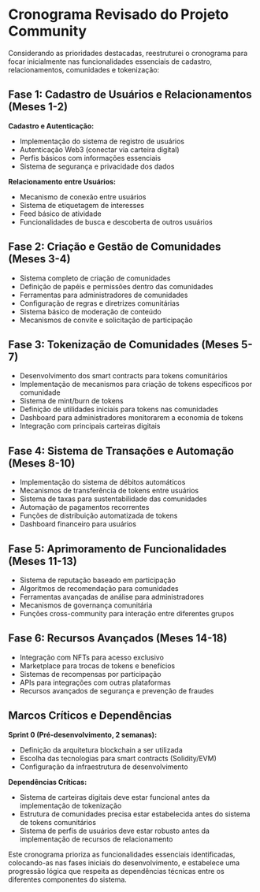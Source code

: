 # Cronograma Revisado do Projeto Community

Considerando as prioridades destacadas, reestruturei o cronograma para focar inicialmente nas funcionalidades essenciais de cadastro, relacionamentos, comunidades e tokenização:

## Fase 1: Cadastro de Usuários e Relacionamentos (Meses 1-2)

**Cadastro e Autenticação:**
- Implementação do sistema de registro de usuários
- Autenticação Web3 (conectar via carteira digital)
- Perfis básicos com informações essenciais
- Sistema de segurança e privacidade dos dados

**Relacionamento entre Usuários:**
- Mecanismo de conexão entre usuários
- Sistema de etiquetagem de interesses
- Feed básico de atividade
- Funcionalidades de busca e descoberta de outros usuários

## Fase 2: Criação e Gestão de Comunidades (Meses 3-4)

- Sistema completo de criação de comunidades
- Definição de papéis e permissões dentro das comunidades
- Ferramentas para administradores de comunidades
- Configuração de regras e diretrizes comunitárias
- Sistema básico de moderação de conteúdo
- Mecanismos de convite e solicitação de participação

## Fase 3: Tokenização de Comunidades (Meses 5-7)

- Desenvolvimento dos smart contracts para tokens comunitários
- Implementação de mecanismos para criação de tokens específicos por comunidade
- Sistema de mint/burn de tokens
- Definição de utilidades iniciais para tokens nas comunidades
- Dashboard para administradores monitorarem a economia de tokens
- Integração com principais carteiras digitais

## Fase 4: Sistema de Transações e Automação (Meses 8-10)

- Implementação do sistema de débitos automáticos
- Mecanismos de transferência de tokens entre usuários
- Sistema de taxas para sustentabilidade das comunidades
- Automação de pagamentos recorrentes
- Funções de distribuição automatizada de tokens
- Dashboard financeiro para usuários

## Fase 5: Aprimoramento de Funcionalidades (Meses 11-13)

- Sistema de reputação baseado em participação
- Algoritmos de recomendação para comunidades
- Ferramentas avançadas de análise para administradores
- Mecanismos de governança comunitária
- Funções cross-community para interação entre diferentes grupos

## Fase 6: Recursos Avançados (Meses 14-18)

- Integração com NFTs para acesso exclusivo
- Marketplace para trocas de tokens e benefícios
- Sistemas de recompensas por participação
- APIs para integrações com outras plataformas
- Recursos avançados de segurança e prevenção de fraudes

## Marcos Críticos e Dependências

**Sprint 0 (Pré-desenvolvimento, 2 semanas):**
- Definição da arquitetura blockchain a ser utilizada
- Escolha das tecnologias para smart contracts (Solidity/EVM)
- Configuração da infraestrutura de desenvolvimento

**Dependências Críticas:**
- Sistema de carteiras digitais deve estar funcional antes da implementação de tokenização
- Estrutura de comunidades precisa estar estabelecida antes do sistema de tokens comunitários
- Sistema de perfis de usuários deve estar robusto antes da implementação de recursos de relacionamento

Este cronograma prioriza as funcionalidades essenciais identificadas, colocando-as nas fases iniciais do desenvolvimento, e estabelece uma progressão lógica que respeita as dependências técnicas entre os diferentes componentes do sistema.
